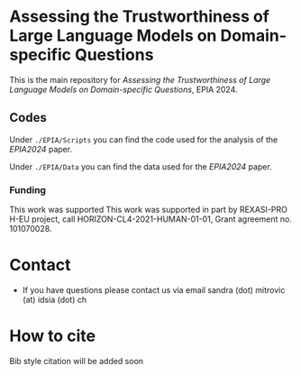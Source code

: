 # Assessing the Trustworthiness of Large Language Models on Domain-specific Questions
This is the main repository for *Assessing the Trustworthiness of Large Language Models on Domain-specific Questions*, EPIA 2024. 

<!--  and relative papers. -->

## Codes
Under `./EPIA/Scripts` you can find the code used for the analysis of the <em>EPIA2024</em> paper.

Under `./EPIA/Data` you can find the data used for the <em>EPIA2024</em> paper.

<!--  We use python 3.8 and the requirements in `./code/Latest/requirements.txt`; follow the README.md under the `./code/Latest` to install and run the models.  -->


<!--  # Description  -->
<!--  The dataset is composed of two different data files: -->
<!--  Human evaluation ... -->



### Funding
This work was supported This work was supported in part by REXASI-PRO H-EU project, call HORIZON-CL4-2021-HUMAN-01-01, Grant agreement no. 101070028.

# Contact

- If you have questions please contact us via email sandra (dot) mitrovic (at) idsia (dot) ch
<!--  - Questions or problems with the code? Just open an ISSUE, we will do our best to answer you as soon as possible :) -->
<!--  - For more information about us visit our site https://idsia-robotics.github.io/ -->

# How to cite
Bib style citation will be added soon
<!--  If you use this dataset please cite it using the following bib -->
